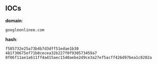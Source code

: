 
## IOCs

__domain__:

```text
googleonlinee.com
```
__hash__:

```text
f585732e25a73b4b7d3dff51edae1b30
481f30675ef71b0cecea32b227f0f930573459a7
0f06f11ae1a611ff4a415aec1540aebe2d9ce3a27ef5acff426d97bea1c8202a
```
